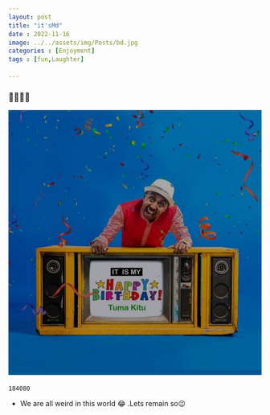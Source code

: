 ```yaml
---
layout: post
title: "it'sMd"
date : 2022-11-16
image: ../../assets/img/Posts/bd.jpg
categories : [Enjoyment]
tags : [fun,Laughter]

---
```

### 🎉🎉🎉✨


![Flag](/assets/img/Posts/bd.jpg)

 `184080`
- We are all weird in this world 😂 .Lets remain so😉